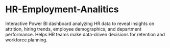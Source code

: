 # HR-Employment-Analitics
Interactive Power BI dashboard analyzing HR data to reveal insights on attrition, hiring trends, employee demographics, and department performance. Helps HR teams make data-driven decisions for retention and workforce planning.
